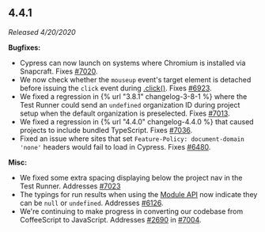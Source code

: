 ## 4.4.1

_Released 4/20/2020_

**Bugfixes:**

- Cypress can now launch on systems where Chromium is installed via Snapcraft. Fixes [#7020](https://github.com/cypress-io/cypress/issues/7020).
- We now check whether the `mouseup` event's target element is detached before issuing the `click` event during [.click()](/api/commands/click). Fixes [#6923](https://github.com/cypress-io/cypress/issues/6923).
- We fixed a regression in {% url "3.8.1" changelog-3-8-1 %} where the Test Runner could send an `undefined` organization ID during project setup when the default organization is preselected. Fixes [#7013](https://github.com/cypress-io/cypress/issues/7013).
- We fixed a regression in {% url "4.4.0" changelog-4.4.0 %} that caused projects to include bundled TypeScript. Fixes [#7036](https://github.com/cypress-io/cypress/issues/7036).
- Fixed an issue where sites that set `Feature-Policy: document-domain 'none'` headers would fail to load in Cypress. Fixes [#6480](https://github.com/cypress-io/cypress/issues/6480).

**Misc:**

- We fixed some extra spacing displaying below the project nav in the Test Runner. Addresses [#7023](https://github.com/cypress-io/cypress/issues/7023)
- The typings for run results when using the [Module API](/guides/guides/module-api) now indicate they can be `null` or `undefined`. Addresses [#6126](https://github.com/cypress-io/cypress/issues/6126).
- We're continuing to make progress in converting our codebase from CoffeeScript to JavaScript. Addresses [#2690](https://github.com/cypress-io/cypress/issues/2690) in [#7004](https://github.com/cypress-io/cypress/pull/7004).
